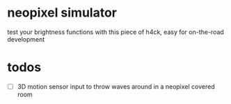 # neopixel simulator
test your brightness functions with this piece of h4ck, easy for on-the-road development

# todos  
- [ ] 3D motion sensor input to throw waves around in a neopixel covered room
